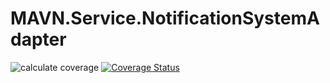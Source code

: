 # MAVN.Service.NotificationSystemAdapter

![calculate coverage](https://github.com/OpenMAVN/MAVN.Service.NotificationSystemAdapter/workflows/coverage%20report/badge.svg)
[![Coverage Status](https://coveralls.io/repos/github/OpenMAVN/MAVN.Service.NotificationSystemAdapter/badge.svg?branch=master)](https://coveralls.io/github/OpenMAVN/MAVN.Service.NotificationSystemAdapter?branch=master)
